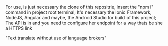 For use, is just necessary the clone of this repositrie, insert the "npm i" command in project root terminal;
It's necessary the Ionic Framework, NodeJS, Angular and maybe, the Android Studio for build of this project;
The API is in and you need to configure her endpoint for a way thats be she a HTTPS link

"Text translate without use of language brokers"

